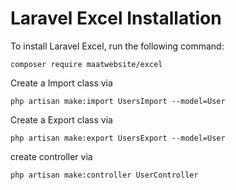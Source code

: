 # Laravel Excel Installation

To install Laravel Excel, run the following command:

```
composer require maatwebsite/excel
```
Create a Import class via

```
php artisan make:import UsersImport --model=User
```
Create a Export class via 
```
php artisan make:export UsersExport --model=User
```
create controller via 
```
php artisan make:controller UserController
```


